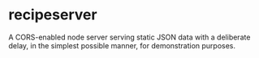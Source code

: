 # recipeserver
A CORS-enabled node server serving static JSON data with a deliberate delay, in the simplest possible manner, for demonstration purposes.
